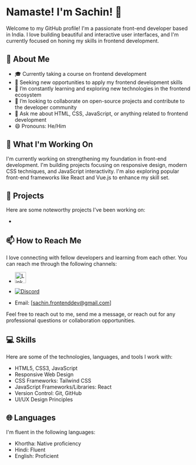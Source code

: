 # Namaste! I'm Sachin!  👋

Welcome to my GitHub profile! I'm a passionate front-end developer based in India. I love building beautiful and interactive user interfaces, and I'm currently focused on honing my skills in frontend development.

## 🌟 About Me

- 🎓 Currently taking a course on frontend development
- 💼 Seeking new opportunities to apply my frontend development skills
- 🌱 I’m constantly learning and exploring new technologies in the frontend ecosystem
- 👯 I’m looking to collaborate on open-source projects and contribute to the developer community
- 💬 Ask me about HTML, CSS, JavaScript, or anything related to frontend development
- 😄 Pronouns: He/Him

## 🔭 What I'm Working On

I'm currently working on strengthening my foundation in front-end development. I'm building projects focusing on responsive design, modern CSS techniques, and JavaScript interactivity. I'm also exploring popular front-end frameworks like React and Vue.js to enhance my skill set.

## 🚀 Projects

Here are some noteworthy projects I've been working on:

- [Project 1]: [https://github.com/IamSachin10/E-sketch.git]

## 📫 How to Reach Me

I love connecting with fellow developers and learning from each other. You can reach me through the following channels:

- [<img src="https://myclouddoor.com/wp-content/uploads/2019/11/Linkedin-logo.png" alt="LinkedIn" width="30" height="30">](https://www.linkedin.com/in/sachin-m-6a6a98a2/)

- [![Discord](https://img.shields.io/badge/Discord-Sachin%234277-7289DA?logo=discord&logoColor=white&style=flat-square)](https://discord.com/users/Sachin#4277)

- Email: [sachin.frontenddev@gmail.com]


Feel free to reach out to me, send me a message, or reach out for any professional questions or collaboration opportunities.

## 💻 Skills

Here are some of the technologies, languages, and tools I work with:

- HTML5, CSS3, JavaScript
- Responsive Web Design
- CSS Frameworks: Tailwind CSS
- JavaScript Frameworks/Libraries: React
- Version Control: Git, GitHub
- UI/UX Design Principles

## 🌐 Languages

I'm fluent in the following languages:

- Khortha: Native proficiency
- Hindi: Fluent
- English: Proficient


